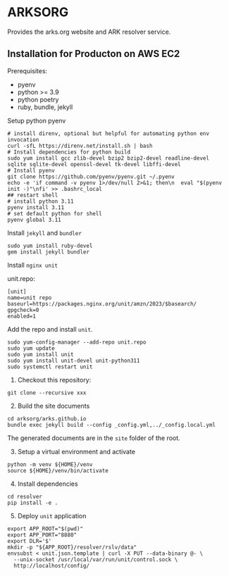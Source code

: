 # ARKSORG

Provides the arks.org website and ARK resolver service.

## Installation for Producton on AWS EC2

Prerequisites:
- pyenv
- python >= 3.9
- python poetry
- ruby, bundle, jekyll

Setup python pyenv
```
# install direnv, optional but helpful for automating python env invocation
curl -sfL https://direnv.net/install.sh | bash
# Install dependencies for python build
sudo yum install gcc zlib-devel bzip2 bzip2-devel readline-devel sqlite sqlite-devel openssl-devel tk-devel libffi-devel
# Install pyenv
git clone https://github.com/pyenv/pyenv.git ~/.pyenv
echo -e 'if command -v pyenv 1>/dev/null 2>&1; then\n  eval "$(pyenv init -)"\nfi' >> .bashrc_local
## restart shell
# install python 3.11
pyenv install 3.11
# set default python for shell
pyenv global 3.11
```

Install `jekyll` and `bundler`

```
sudo yum install ruby-devel
gem install jekyll bundler
```

Install `nginx unit`

unit.repo:
```
[unit]
name=unit repo
baseurl=https://packages.nginx.org/unit/amzn/2023/$basearch/
gpgcheck=0
enabled=1
```

Add the repo and install `unit`.
```
sudo yum-config-manager --add-repo unit.repo
sudo yum update
sudo yum install unit
sudo yum install unit-devel unit-python311
sudo systemctl restart unit
```


1. Checkout this repository:
```
git clone --recursive xxx
```

2. Build the site documents
```
cd arksorg/arks.github.io
bundle exec jekyll build --config _config.yml,../_config.local.yml
```

The generated documents are in the `site` folder of the root.


3. Setup a virtual environment and activate
```
python -m venv ${HOME}/venv
source ${HOME}/venv/bin/activate
```

4. Install dependencies
```
cd resolver
pip install -e .
```

5. Deploy `unit` application

```
export APP_ROOT="$(pwd)"
export APP_PORT="8880"
export DLR='$'
mkdir -p "${APP_ROOT}/resolver/rslv/data"
envsubst < unit.json.template | curl -X PUT --data-binary @- \
  --unix-socket /usr/local/var/run/unit/control.sock \
  http://localhost/config/
```
